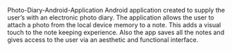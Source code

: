 Photo-Diary-Android-Application
Android application created to supply the user’s with an electronic photo diary. The application allows the user to attach a photo from the local device memory to a note. This adds a visual touch to the note keeping experience. Also the app saves all the notes and gives access to the user via an aesthetic and functional interface. 
